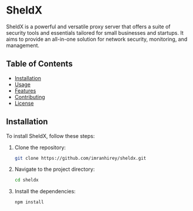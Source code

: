 # SheldX

SheldX is a powerful and versatile proxy server that offers a suite of security tools and essentials tailored for small businesses and startups. It aims to provide an all-in-one solution for network security, monitoring, and management.

## Table of Contents

- [Installation](#installation)
- [Usage](#usage)
- [Features](#features)
- [Contributing](#contributing)
- [License](#license)

## Installation

To install SheldX, follow these steps:

1. Clone the repository:
    ```bash
    git clone https://github.com/imranhirey/sheldx.git
    ```
2. Navigate to the project directory:
    ```bash
    cd sheldx
    ```
3. Install the dependencies:
    ```bash
    npm install
    ```


